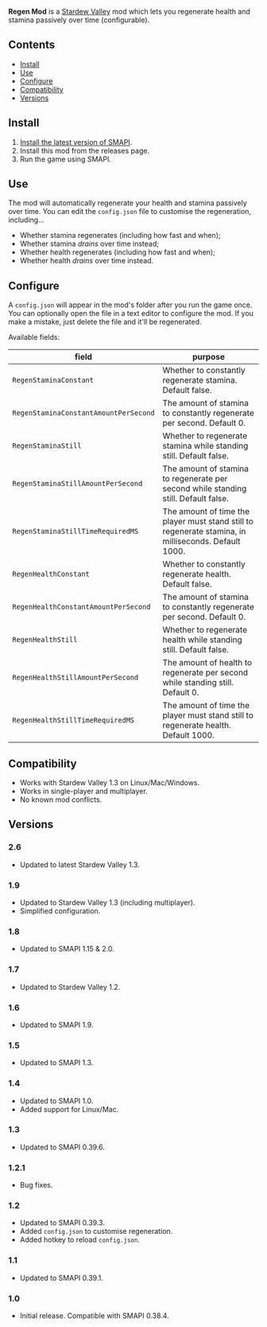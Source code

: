 ﻿﻿**Regen Mod** is a [Stardew Valley](http://stardewvalley.net/) mod which lets you regenerate
health and stamina passively over time (configurable).

## Contents
* [Install](#install)
* [Use](#use)
* [Configure](#configure)
* [Compatibility](#compatibility)
* [Versions](#versions)

## Install
1. [Install the latest version of SMAPI](https://smapi.io).
2. Install this mod from the releases page.
3. Run the game using SMAPI.

## Use
The mod will automatically regenerate your health and stamina passively over time. You can edit the
`config.json` file to customise the regeneration, including...

* Whether stamina regenerates (including how fast and when);
* Whether stamina _drains_ over time instead;
* Whether health regenerates (including how fast and when);
* Whether health _drains_ over time instead.

## Configure
A `config.json` will appear in the mod's folder after you run the game once. You can optionally
open the file in a text editor to configure the mod. If you make a mistake, just delete the file
and it'll be regenerated.

Available fields:

field                            | purpose
-------------------------------- | -------
`RegenStaminaConstant`           | Whether to constantly regenerate stamina. Default false.
`RegenStaminaConstantAmountPerSecond` | The amount of stamina to constantly regenerate per second. Default 0.
`RegenStaminaStill`              | Whether to regenerate stamina while standing still. Default false.
`RegenStaminaStillAmountPerSecond` | The amount of stamina to regenerate per second while standing still. Default false.
`RegenStaminaStillTimeRequiredMS`  | The amount of time the player must stand still to regenerate stamina, in milliseconds. Default 1000.
`RegenHealthConstant`            | Whether to constantly regenerate health. Default false.
`RegenHealthConstantAmountPerSecond` | The amount of stamina to constantly regenerate per second. Default 0.
`RegenHealthStill`               | Whether to regenerate health while standing still. Default false.
`RegenHealthStillAmountPerSecond` | The amount of health to regenerate per second while standing still. Default 0.
`RegenHealthStillTimeRequiredMS`  | The amount of time the player must stand still to regenerate health. Default 1000.

## Compatibility
* Works with Stardew Valley 1.3 on Linux/Mac/Windows.
* Works in single-player and multiplayer.
* No known mod conflicts.

## Versions
### 2.6
* Updated to latest Stardew Valley 1.3.

### 1.9
* Updated to Stardew Valley 1.3 (including multiplayer).
* Simplified configuration.

### 1.8
* Updated to SMAPI 1.15 & 2.0.

### 1.7
* Updated to Stardew Valley 1.2.

### 1.6
* Updated to SMAPI 1.9.

### 1.5
* Updated to SMAPI 1.3.

### 1.4
* Updated to SMAPI 1.0.
* Added support for Linux/Mac.

### 1.3
* Updated to SMAPI 0.39.6.

### 1.2.1
* Bug fixes.

### 1.2
* Updated to SMAPI 0.39.3.
* Added `config.json` to customise regeneration.
* Added hotkey to reload `config.json`.

### 1.1
* Updated to SMAPI 0.39.1.

### 1.0
* Initial release. Compatible with SMAPI 0.38.4.
